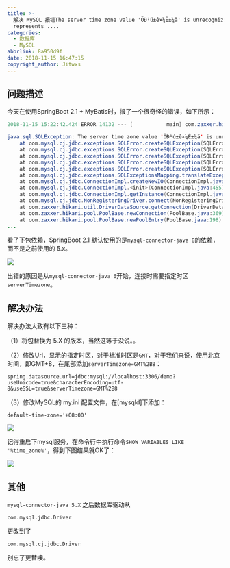 ```yaml
---
title: >-
  解决 MySQL 报错The server time zone value 'ÖÐ¹ú±ê×¼Ê±¼ä' is unrecognized or
  represents ....
categories: 
  - 数据库
  - MySQL
abbrlink: 8a950d9f
date: 2018-11-15 16:47:15
copyright_author: Jitwxs
---
```


## 问题描述

今天在使用SpringBoot 2.1 + MyBatis时，报了一个很奇怪的错误，如下所示：

```java
2018-11-15 15:22:42.424 ERROR 14132 --- [           main] com.zaxxer.hikari.pool.HikariPool        : HikariPool-1 - Exception during pool initialization.

java.sql.SQLException: The server time zone value 'ÖÐ¹ú±ê×¼Ê±¼ä' is unrecognized or represents more than one time zone. You must configure either the server or JDBC driver (via the serverTimezone configuration property) to use a more specifc time zone value if you want to utilize time zone support.
	at com.mysql.cj.jdbc.exceptions.SQLError.createSQLException(SQLError.java:129) ~[mysql-connector-java-8.0.13.jar:8.0.13]
	at com.mysql.cj.jdbc.exceptions.SQLError.createSQLException(SQLError.java:97) ~[mysql-connector-java-8.0.13.jar:8.0.13]
	at com.mysql.cj.jdbc.exceptions.SQLError.createSQLException(SQLError.java:89) ~[mysql-connector-java-8.0.13.jar:8.0.13]
	at com.mysql.cj.jdbc.exceptions.SQLError.createSQLException(SQLError.java:63) ~[mysql-connector-java-8.0.13.jar:8.0.13]
	at com.mysql.cj.jdbc.exceptions.SQLError.createSQLException(SQLError.java:73) ~[mysql-connector-java-8.0.13.jar:8.0.13]
	at com.mysql.cj.jdbc.exceptions.SQLExceptionsMapping.translateException(SQLExceptionsMapping.java:76) ~[mysql-connector-java-8.0.13.jar:8.0.13]
	at com.mysql.cj.jdbc.ConnectionImpl.createNewIO(ConnectionImpl.java:835) ~[mysql-connector-java-8.0.13.jar:8.0.13]
	at com.mysql.cj.jdbc.ConnectionImpl.<init>(ConnectionImpl.java:455) ~[mysql-connector-java-8.0.13.jar:8.0.13]
	at com.mysql.cj.jdbc.ConnectionImpl.getInstance(ConnectionImpl.java:240) ~[mysql-connector-java-8.0.13.jar:8.0.13]
	at com.mysql.cj.jdbc.NonRegisteringDriver.connect(NonRegisteringDriver.java:207) ~[mysql-connector-java-8.0.13.jar:8.0.13]
	at com.zaxxer.hikari.util.DriverDataSource.getConnection(DriverDataSource.java:136) ~[HikariCP-3.2.0.jar:na]
	at com.zaxxer.hikari.pool.PoolBase.newConnection(PoolBase.java:369) ~[HikariCP-3.2.0.jar:na]
	at com.zaxxer.hikari.pool.PoolBase.newPoolEntry(PoolBase.java:198) ~[HikariCP-3.2.0.jar:na]
...
```

看了下包依赖，SpringBoot 2.1 默认使用的是`mysql-connector-java 8`的依赖，而不是之前使用的 5.x。

![](https://cdn.jsdelivr.net/gh/jitwxs/cdn/blog/posts/20181115152954963.jpg)

出错的原因是从`mysql-connector-java 6`开始，连接时需要指定时区`serverTimezone`。

## 解决办法

解决办法大致有以下三种：

（1）将包替换为 5.X 的版本，当然这等于没说。。

（2）修改Url，显示的指定时区，对于标准时区是`GMT`，对于我们来说，使用北京时间，即GMT+8，在尾部添加`serverTimezone=GMT%2B8`：

```
spring.datasource.url=jdbc:mysql://localhost:3306/demo?useUnicode=true&characterEncoding=utf-8&useSSL=true&serverTimezone=GMT%2B8
```

（3）修改MySQL的 my.ini 配置文件，在[mysqld]下添加：

```
default-time-zone='+08:00'
```

![](https://cdn.jsdelivr.net/gh/jitwxs/cdn/blog/posts/20181115153837884.jpg)

记得重启下mysql服务，在命令行中执行命令`SHOW VARIABLES LIKE '%time_zone%'`，得到下图结果就OK了：

![](https://cdn.jsdelivr.net/gh/jitwxs/cdn/blog/posts/20181115154134709.jpg)

## 其他

`mysql-connector-java 5.X` 之后数据库驱动从

```
com.mysql.jdbc.Driver
```

更改到了

```
com.mysql.cj.jdbc.Driver
```

别忘了更替噢。
